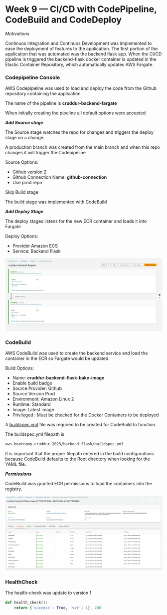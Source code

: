 # Week 9 — CI/CD with CodePipeline, CodeBuild and CodeDeploy

*Motivations*

Continuos Integration and Continuos Development was implemented to ease the deployment of features to the application.  The first portion of the application that was automated was the backend flask app.  When the CI/CD pipeline is triggered the backend-flask docker container is updated in the Elastic Container Repository, which automatically updates AWS Fargate.

### Codepipeline Console

AWS Codepipeline was used to load and deploy the code from the Github repository containing the application

The name of the pipeline is __cruddur-backend-fargate__

When initially creating the pipeline all default options were accepted

*__Add Source stage__*

The Source stage watches the repo for changes and triggers the deploy stage on a change.

A production branch was created from the main branch and when this repo changes it will trigger the Codepipeline


Source Options:

- Github version 2
- Github Connection Name:  __github-connection__
- Use prod repo

Skip Build stage

The build stage was implemented with CodeBuild


*__Add Deploy Stage__*

The deploy stages listens for the new ECR container and loads it into Fargate

Deploy Options:

- Provider Amazon ECS
- Service: Backend Flask


![Pipeline Image](./assets/Pipeline.png)


### CodeBuild

AWS CodeBuild was used to create the backend service and load the container in the ECR so Fargate would be updated.

Build Options:

- Name: __cruddur-backend-flask-bake-image__
- Enable build badge 
- Source Provider: Github
- Source Version   Prod 
- Environment: Amazon Linux 2 
- Runtime: Standard
- Image: Latest image 
- Privileged : Must be checked for the Docker Containers to be deployed


A [buildspec.yml](https://github.com/seanware/aws-bootcamp-cruddur-2023/blob/main/backend-flask/buildspec.yml) file was required to be created for CodeBuild to function. 


The buildspec.yml filepath is 
```sh
aws-bootcamp-cruddur-2023/backend-flask/buildspec.yml
```

It is important that the proper filepath entered in the build configurations because CodeBuild defaults to the Root directory when looking for the YAML file.

*__Permissions__*

CodeBuild was granted ECR permissions to load the containers into the registry.

![Build Image](./assets/Build.png)


### HealthCheck

The health-check was update to version 1

```py
def health_check():
    return {'success': True, 'ver': 1}, 200
```


